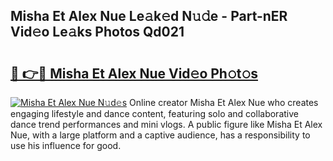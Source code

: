 ## Misha Et Alex Nue Le𝚊k𝚎d N𝚞𝚍e - Part-nER Vid𝚎o Le𝚊ks Photos Qd021

# <h2><a href="http://fbaoe45.evod.top/?m=Misha+Et+Alex+Nue">🔗 👉🔴 Misha Et Alex Nue Vid𝚎o Ph𝚘t𝚘s</a></h2>

[![Misha Et Alex Nue N𝚞d𝚎s](https://i.imgur.com/8V9OHl7.gif)](http://fbaoe45.evod.top/?m=Misha+Et+Alex+Nue)
Online creator Misha Et Alex Nue who creates engaging lifestyle and dance content, featuring solo and collaborative dance trend performances and mini vlogs. A public figure like Misha Et Alex Nue, with a large platform and a captive audience, has a responsibility to use his influence for good. 

